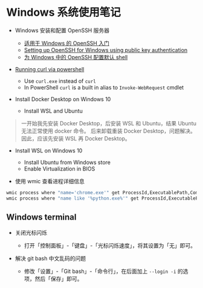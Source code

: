 # Windows 系统使用笔记

- Windows 安装和配置 OpenSSH 服务器
  - [适用于 Windows 的 OpenSSH 入门][2]
  - [Setting up OpenSSH for Windows using public key authentication][3]
  - [为 Windows 中的 OpenSSH 配置默认 shell][4]

- [Running curl via powershell][1]
  - Use `curl.exe` instead of `curl`
  - In PowerShell `curl` is a built in alias to `Invoke-WebRequest` cmdlet

- Install Docker Desktop on Windows 10
  - Install WSL and Ubuntu

> 一开始我先安装 Docker Desktop，后安装 WSL 和 Ubuntu，结果 Ubuntu 无法正常使用 docker 命令。
> 后来卸载重装 Docker Desktop，问题解决。因此，应该先安装 WSL 再 Docker Desktop。

- Install WSL on Windows 10
  - Install Ubuntu from Windows store
  - Enable Virtualization in BIOS

- 使用 wmic 查看进程详细信息

```sh
wmic process where "name='chrome.exe'" get ProcessId,ExecutablePath,CommandLine
wmic process where "name like '%python.exe%'" get ProcessId,ExecutablePath,CommandLine
```

## Windows terminal

- 关闭光标闪烁
  - 打开「控制面板」-「键盘」-「光标闪烁速度」，将其设置为「无」即可。

- 解决 git bash 中文乱码的问题
  - 修改「设置」-「Git bash」-「命令行」，在后面加上 `--login -i` 的选项，然后「保存」即可。

  [1]: https://stackoverflow.com/questions/30807318/running-curl-via-powershell-how-to-construct-arguments
  [2]: https://learn.microsoft.com/zh-cn/windows-server/administration/openssh/openssh_install_firstuse?tabs=gui
  [3]: https://stackoverflow.com/a/50502015/11467929
  [4]: https://learn.microsoft.com/zh-cn/windows-server/administration/openssh/openssh_server_configuration#configuring-the-default-shell-for-openssh-in-windows
